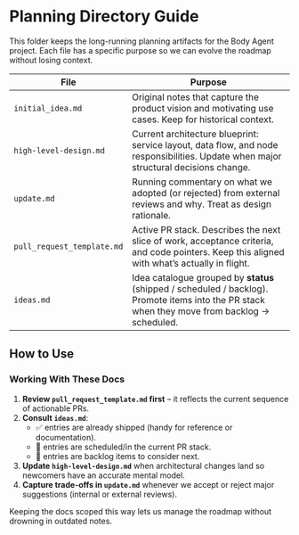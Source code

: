 # Planning Directory Guide

This folder keeps the long-running planning artifacts for the Body Agent project. Each file has a specific purpose so we can evolve the roadmap without losing context.

| File | Purpose |
| --- | --- |
| `initial_idea.md` | Original notes that capture the product vision and motivating use cases. Keep for historical context. |
| `high-level-design.md` | Current architecture blueprint: service layout, data flow, and node responsibilities. Update when major structural decisions change. |
| `update.md` | Running commentary on what we adopted (or rejected) from external reviews and why. Treat as design rationale. |
| `pull_request_template.md` | Active PR stack. Describes the next slice of work, acceptance criteria, and code pointers. Keep this aligned with what’s actually in flight. |
| `ideas.md` | Idea catalogue grouped by **status** (shipped / scheduled / backlog). Promote items into the PR stack when they move from backlog → scheduled. |

## How to Use

### Working With These Docs

1. **Review `pull_request_template.md` first** – it reflects the current sequence of actionable PRs.
2. **Consult `ideas.md`**:
   - ✅ entries are already shipped (handy for reference or documentation).
   - 🔄 entries are scheduled/in the current PR stack.
   - 🧭 entries are backlog items to consider next.
3. **Update `high-level-design.md`** when architectural changes land so newcomers have an accurate mental model.
4. **Capture trade-offs in `update.md`** whenever we accept or reject major suggestions (internal or external reviews).

Keeping the docs scoped this way lets us manage the roadmap without drowning in outdated notes.
